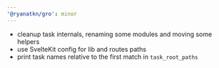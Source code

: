 ```yaml
---
'@ryanatkn/gro': minor
---
```


- cleanup task internals, renaming some modules and moving some helpers
- use SvelteKit config for lib and routes paths
- print task names relative to the first match in `task_root_paths`
